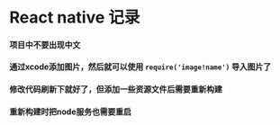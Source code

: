 # React native 记录

#### 项目中不要出现中文

#### 通过xcode添加图片，然后就可以使用 `require('image!name')` 导入图片了

#### 修改代码刷新下就好了，但添加一些资源文件后需要重新构建

#### 重新构建时把node服务也需要重启
